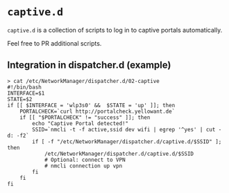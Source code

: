 # ```captive.d```
```captive.d``` is a collection of scripts to log in to captive portals automatically.

Feel free to PR additional scripts.

## Integration in dispatcher.d (example)
```
> cat /etc/NetworkManager/dispatcher.d/02-captive
#!/bin/bash
INTERFACE=$1
STATE=$2
if [[ $INTERFACE = 'wlp3s0' &&  $STATE = 'up' ]]; then
	PORTALCHECK=`curl http://portalcheck.yellowant.de`
	if [[ "$PORTALCHECK" != "success" ]]; then
		echo "Captive Portal detected!"
		SSID=`nmcli -t -f active,ssid dev wifi | egrep '^yes' | cut -d: -f2`
		if [ -f "/etc/NetworkManager/dispatcher.d/captive.d/$SSID" ]; then
			/etc/NetworkManager/dispatcher.d/captive.d/$SSID
            # Optional: connect to VPN
            # nmcli connection up vpn
		fi
	fi
fi
```

